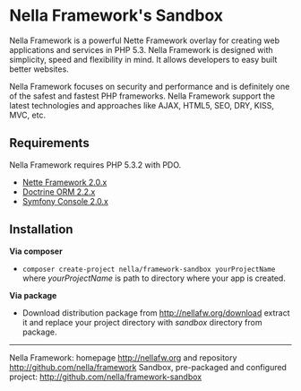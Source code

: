 Nella Framework's Sandbox
=========================

Nella Framework is a powerful Nette Framework overlay for creating web applications and services in PHP 5.3. Nella Framework is designed with simplicity, speed and flexibility in mind. It allows developers to easy built better websites.

Nella Framework focuses on security and performance and is definitely one of the safest and fastest PHP frameworks. Nella Framework support the latest technologies and approaches like AJAX, HTML5, SEO, DRY, KISS, MVC, etc.


Requirements
------------

Nella Framework requires PHP 5.3.2 with PDO.

- [Nette Framework 2.0.x](http://nette.org)
- [Doctrine ORM 2.2.x](http://www.doctrine-project.org/projects/orm.html)
- [Symfony Console 2.0.x](http://symfony.com/doc/current/components/console.html)


Installation
------------

**Via composer**

- `composer create-project nella/framework-sandbox yourProjectName` where _yourProjectName_ is path to directory where your app is created.

**Via package**


- Download distribution package from http://nellafw.org/download extract it and replace your project directory with _sandbox_ directory from package.

-----

Nella Framework: homepage http://nellafw.org and repository http://github.com/nella/framework
Sandbox, pre-packaged and configured project: http://github.com/nella/framework-sandbox
